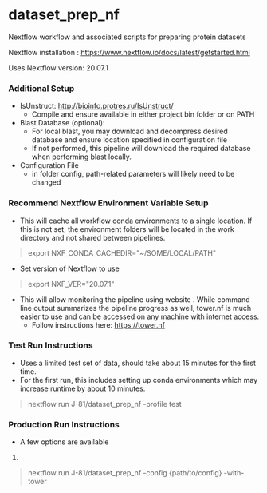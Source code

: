 # dataset_prep_nf

Nextflow workflow and associated scripts for preparing protein datasets

Nextflow installation : https://www.nextflow.io/docs/latest/getstarted.html

Uses Nextflow version: 20.07.1

### Additional Setup
- IsUnstruct: http://bioinfo.protres.ru/IsUnstruct/
  - Compile and ensure available in either project bin folder or on PATH
- Blast Database (optional):
  - For local blast, you may download and decompress desired database and ensure location specified in configuration file
  - If not performed, this pipeline will download the required database when performing blast locally.
- Configuration File
  - in folder config, path-related parameters will likely need to be changed

### Recommend Nextflow Environment Variable Setup
- This will cache all workflow conda environments to a single location.  If this is not set, the environment folders will be located in the work directory and not shared between pipelines.
> export NXF_CONDA_CACHEDIR="~/SOME/LOCAL/PATH"

- Set version of Nextflow to use
> export NXF_VER="20.07.1"

- This will allow monitoring the pipeline using website [](tower.nf). While command line output summarizes the pipeline progress as well, tower.nf is much easier to use and can be accessed on any machine with internet access.
  - Follow instructions here: https://tower.nf

### Test Run Instructions
- Uses a limited test set of data, should take about 15 minutes for the first time.
- For the first run, this includes setting up conda environments which may increase runtime by about 10 minutes.
> nextflow run J-81/dataset_prep_nf -profile test


### Production Run Instructions
- A few options are available
1.
> nextflow run J-81/dataset_prep_nf -config {path/to/config} -with-tower
